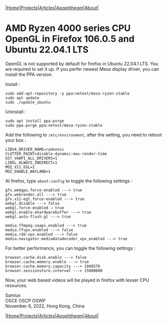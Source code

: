 |[Home](/README.md)|[Projects](/projects.md)|[Articles](/articles.md)|[Apophthegm](/apophthegm.md)|[About](/about.md)|

# AMD Ryzen 4000 series CPU OpenGL in Firefox 106.0.5 and Ubuntu 22.04.1 LTS

OpenGL is not supported by default for firefox in Ubuntu 22.04.1 LTS.  You are required to set it up.  If you perfer newest Mesa display driver, you can install the PPA version.

Install :

```
sudo add-apt-repository -y ppa:netext/mesa-ryzen-stable
sudo apt update
sudo ./update_ubuntu
```

Uninstall :

```
sudo apt install ppa-purge
sudo ppa-purge ppa:netext/mesa-ryzen-stable
```

Add the following to ```/etc/environment```, after the setting, you need to reboot your box :

```
LIBVA_DRIVER_NAME=radeonsi
CLUTTER_PAINT=disable-dynamic-max-render-time
GST_VAAPI_ALL_DRIVERS=1
LIBGL_ALWAYS_INDIRECT=1
MOZ_X11_EGL=1
MOZ_ENABLE_WAYLAND=1
```

At firefox, type ```about:config``` to toggle the following settings :

```
gfx.webgpu.force-enabled ---> true
gfx.webrender.all ---> true
gfx.x11-egl.force-enabled ---> true
webgl.disable ---> false
webgl.force-enabled → true
webgl.enable-ahardwarebuffer ---> true
webgl.auto-flush.gl ---> true

media.ffmpeg.vaapi.enabled ---> true
media.ffvpx.enabled ---> false
media.rdd-vpx.enabled ---> false
media.navigator.mediadatadecoder_vpx_enabled ---> true
```

For better performance, you can toggle the following settings :

```
browser.cache.disk.enable ---> false
browser.cache.memory.enable ---> true
browser.cache.memory.capacity ---> 1048576  
browser.sessionstore.interval ---> 15000000
```

Now, your web based videos will be played in firefox with lesser CPU resources.  

Samiux    
OSCE  OSCP  OSWP    
November 6, 2022, Hong Kong, China    

|[Home](/README.md)|[Projects](/projects.md)|[Articles](/articles.md)|[Apophthegm](/apophthegm.md)|[About](/about.md)|

